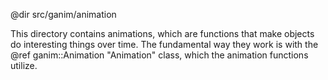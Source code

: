 @dir src/ganim/animation

This directory contains animations, which are functions that make objects do
interesting things over time.  The fundamental way they work is with the @ref
ganim::Animation "Animation" class, which the animation functions utilize.
